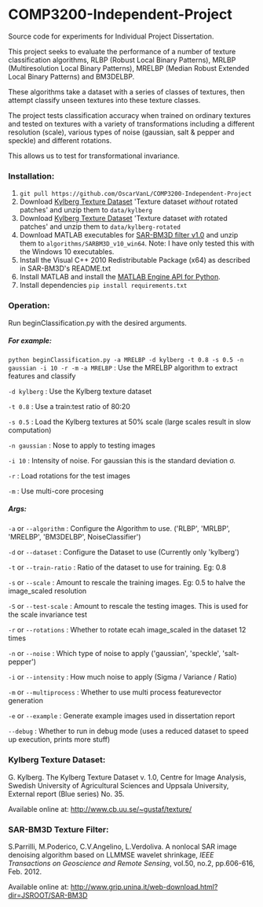 # COMP3200-Independent-Project
Source code for experiments for Individual Project Dissertation.

This project seeks to evaluate the performance of a number of texture classification algorithms, RLBP (Robust Local Binary Patterns), MRLBP (Multiresolution Local Binary Patterns), MRELBP (Median Robust Extended Local Binary Patterns) and BM3DELBP.

These algorithms take a dataset with a series of classes of textures, then attempt classify unseen textures into these texture classes.

The project tests classification accuracy when trained on ordinary textures and tested on textures with a variety of transformations including a different resolution (scale), various types of noise (gaussian, salt & pepper and speckle) and different rotations. 

This allows us to test for transformational invariance.

### Installation:

1. `git pull https://github.com/OscarVanL/COMP3200-Independent-Project`
2. Download [Kylberg Texture Dataset]( http://www.cb.uu.se/~gustaf/texture/) 'Texture dataset *without* rotated patches' and unzip them to `data/kylberg`
3. Download [Kylberg Texture Dataset]( http://www.cb.uu.se/~gustaf/texture/) 'Texture dataset *with* rotated patches' and unzip them to `data/kylberg-rotated`
4. Download MATLAB executables for [SAR-BM3D filter v1.0](http://www.grip.unina.it/web-download.html?dir=JSROOT/SAR-BM3D) and unzip them to `algorithms/SARBM3D_v10_win64`. Note:  I have only tested this with the Windows 10 executables.
5. Install the Visual C++ 2010 Redistributable Package (x64) as described in SAR-BM3D's README.txt
6. Install MATLAB and install the [MATLAB Engine API for Python](https://uk.mathworks.com/help/matlab/matlab_external/install-the-matlab-engine-for-python.html).
7. Install dependencies `pip install requirements.txt`

### Operation:

Run beginClassification.py with the desired arguments.

##### For example: 

`python beginClassification.py -a MRELBP -d kylberg -t 0.8 -s 0.5 -n gaussian -i 10 -r -m` 
`-a MRELBP` : Use the MRELBP algorithm to extract features and classify

`-d kylberg` : Use the Kylberg texture dataset

`-t 0.8` : Use a train:test ratio of 80:20

`-s 0.5` : Load the Kylberg textures at 50% scale (large scales result in slow computation)

`-n gaussian` : Nose to apply to testing images

`-i 10` : Intensity of noise. For gaussian this is the standard deviation σ.

`-r` : Load rotations for the test images

`-m` : Use multi-core procesing

##### Args:

`-a` or `--algorithm` : Configure the Algorithm to use. ('RLBP', 'MRLBP', 'MRELBP', 'BM3DELBP', NoiseClassifier')

`-d` or `--dataset` : Configure the Dataset to use (Currently only 'kylberg')

`-t` or `--train-ratio` : Ratio of the dataset to use for training. Eg: 0.8

`-s` or `--scale` : Amount to rescale the training images. Eg: 0.5 to halve the image_scaled resolution

`-S` or `--test-scale` : Amount to rescale the testing images. This is used for the scale invariance test

`-r` or `--rotations` : Whether to rotate ecah image_scaled in the dataset 12 times

`-n` or `--noise` : Which type of noise to apply ('gaussian', 'speckle', 'salt-pepper')

`-i` or `--intensity` : How much noise to apply (Sigma / Variance / Ratio)

`-m` or `--multiprocess` : Whether to use multi process featurevector generation

`-e` or `--example` : Generate example images used in dissertation report

`--debug` : Whether to run in debug mode (uses a reduced dataset to speed up execution, prints more stuff)


### Kylberg Texture Dataset: 
G. Kylberg. The Kylberg Texture Dataset v. 1.0, Centre for Image Analysis,
Swedish University of Agricultural Sciences and Uppsala University,
External report (Blue series) No. 35.

Available online at: http://www.cb.uu.se/~gustaf/texture/

### SAR-BM3D Texture Filter:

S.Parrilli, M.Poderico, C.V.Angelino, L.Verdoliva. A nonlocal SAR image denoising algorithm based on LLMMSE wavelet shrinkage, *IEEE Transactions on Geoscience and Remote Sensing*, vol.50, no.2, pp.606-616, Feb. 2012.

Available online at: http://www.grip.unina.it/web-download.html?dir=JSROOT/SAR-BM3D
